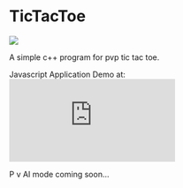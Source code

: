 # TicTacToe
![](https://travis-ci.org/ShreyansR/TicTacToe.svg?branch=master)

A simple c++ program for pvp tic tac toe.

Javascript Application Demo at: ![](https://shreyansr.github.io/TicTacToe/index.html)

P v AI mode coming soon...

